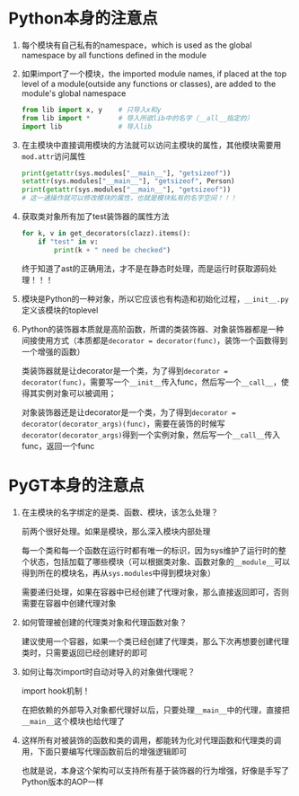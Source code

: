 # Python本身的注意点

1. 每个模块有自己私有的namespace，which is used as the global namespace by all functions defined in the module

2. 如果import了一个模块，the imported module names, if placed at the top level of a module(outside any functions or classes), are added to the module's global namespace

    ```py
    from lib import x, y 	# 只导入x和y
    from lib import * 		# 导入所欲lib中的名字（__all__指定的）
    import lib				# 导入lib
    ```

3. 在主模块中直接调用模块的方法就可以访问主模块的属性，其他模块需要用`mod.attr`访问属性

    ```py
    print(getattr(sys.modules["__main__"], "getsizeof"))
    setattr(sys.modules["__main__"], "getsizeof", Person)
    print(getattr(sys.modules["__main__"], "getsizeof"))
    # 这一通操作就可以修改模块的属性，也就是模块私有的名字空间！！！
    ```

4. 获取类对象所有加了test装饰器的属性方法

    ```py
    for k, v in get_decorators(clazz).items():
        if "test" in v:
            print(k + " need be checked")
    ```

    终于知道了ast的正确用法，才不是在静态时处理，而是运行时获取源码处理！！！

5. 模块是Python的一种对象，所以它应该也有构造和初始化过程，`__init__.py`定义该模块的toplevel

6. Python的装饰器本质就是高阶函数，所谓的类装饰器、对象装饰器都是一种间接使用方式（本质都是`decorator = decorator(func)`，装饰一个函数得到一个增强的函数）

    类装饰器就是让decorator是一个类，为了得到`decorator = decorator(func)`，需要写一个`__init__`传入func，然后写一个`__call__`，使得其实例对象可以被调用；

    对象装饰器还是让decorator是一个类，为了得到`decorator = decorator(decorator_args)(func)`，需要在装饰的时候写`decorator(decorator_args)`得到一个实例对象，然后写一个`__call__`传入func，返回一个func







# PyGT本身的注意点

1. 在主模块的名字绑定的是类、函数、模块，该怎么处理？

    前两个很好处理。如果是模块，那么深入模块内部处理

    每一个类和每一个函数在运行时都有唯一的标识，因为sys维护了运行时的整个状态，包括加载了哪些模块（可以根据类对象、函数对象的`__module__`可以得到所在的模块名，再从`sys.modules`中得到模块对象）

    需要递归处理，如果在容器中已经创建了代理对象，那么直接返回即可，否则需要在容器中创建代理对象

2. 如何管理被创建的代理类对象和代理函数对象？

    建议使用一个容器，如果一个类已经创建了代理类，那么下次再想要创建代理类时，只需要返回已经创建好的即可

3. 如何让每次import时自动对导入的对象做代理呢？

    import hook机制！

    在把依赖的外部导入对象都代理好以后，只要处理`__main__`中的代理，直接把`__main__`这个模块也给代理了

4. 这样所有对被装饰的函数和类的调用，都能转为化对代理函数和代理类的调用，下面只要编写代理函数前后的增强逻辑即可

    也就是说，本身这个架构可以支持所有基于装饰器的行为增强，好像是手写了Python版本的AOP一样